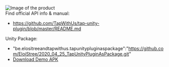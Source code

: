 ![Image of the product](https://www.drtechlove.com.au/wp-content/uploads/2019/03/tapwithus5.jpg)  
Find official API info & manual:
- https://github.com/TapWithUs/tap-unity-plugin/blob/master/README.md  
  
Unity Package:
- "be.elositreeandtapwithus.tapunitypluginaspackage":"https://github.com/EloiStree/2020_04_25_TapUnityPluginAsPackage.git"  
- [Download Demo APK](https://github.com/EloiStree/2020_04_25_TapUnityPluginAsPackage/releases/tag/v0.1)    
